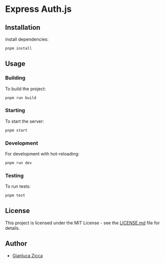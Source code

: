 # Express Auth.js

## Installation
install dependencies:

```bash
pnpm install
```

## Usage

### Building

To build the project:

```bash
pnpm run build
```

### Starting

To start the server:

```bash
pnpm start
```

### Development

For development with hot-reloading:

```bash
pnpm run dev
```

### Testing

To run tests:

```bash
pnpm test
```
## License

This project is licensed under the MIT License - see the [LICENSE.md](LICENSE.md) file for details.

## Author

- [Gianluca Zicca](https://github.com/gianlucavz)
